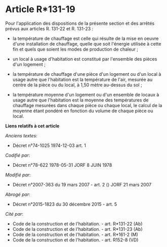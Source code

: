 # Article R*131-19

Pour l'application des dispositions de la présente section et des arrêtés prévus aux articles R. 131-22 et R. 131-23 :

- la température de chauffage est celle qui résulte de la mise en oeuvre d'une installation de chauffage, quelle que soit
l'énergie utilisée à cette fin et quels que soient les modes de production de chaleur ;

- un local à usage d'habitation est constitué par l'ensemble des pièces d'un logement ;

- la température de chauffage d'une pièce d'un logement ou d'un local à usage autre que l'habitation est la température de
l'air, mesurée au centre de la pièce ou du local, à 1,50 mètre au-dessus du sol ;

- la température moyenne d'un logement ou d'un ensemble de locaux à usage autre que l'habitation est la moyenne des
températures de chauffage mesurées dans chaque pièce ou chaque local, le calcul de la moyenne étant pondéré en fonction du
volume de chaque pièce ou local.

**Liens relatifs à cet article**

_Anciens textes_:

  - Décret n°74-1025 1974-12-03 art. 1

_Codifié par_:

  - Décret n°78-622 1978-05-31 JORF 8 JUIN 1978

_Modifié par_:

  - Décret n°2007-363 du 19 mars 2007 - art. 2 () JORF 21 mars 2007

_Abrogé par_:

  - Décret n°2015-1823 du 30 décembre 2015 - art. 5

_Cité par_:

  - Code de la construction et de l'habitation. - art. R*131-22 (Ab)
  - Code de la construction et de l'habitation. - art. R*131-23 (Ab)
  - Code de la construction et de l'habitation. - art. R*161-2 (M)
  - Code de la construction et de l'habitation. - art. R152-8 (VD)
